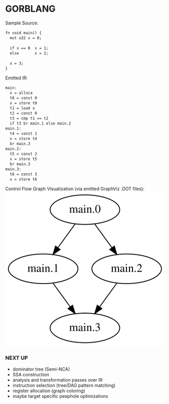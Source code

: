 # GORBLANG

Sample Source:
```
fn void main() {
  mut u32 x = 0;

  if x == 0  x = 1;
  else       x = 2;

  x = 3;
}
```

Emitted IR:
```
main:
  x = alloca
  t0 = const 0
  x = store t0
  t1 = load x
  t2 = const 0
  t3 = cmp t1 == t2
  if t3 br main.1 else main.2
main.1:
  t4 = const 1
  x = store t4
  br main.3
main.2:
  t5 = const 2
  x = store t5
  br main.3
main.3:
  t6 = const 3
  x = store t6
```

Control Flow Graph Visualization (via emitted GraphViz .DOT files):
![CFG Visualization](https://raw.githubusercontent.com/loganstottle/gorb/refs/heads/master/main.svg)

### NEXT UP
* dominator tree (Semi-NCA)
* SSA construction
* analysis and transformation passes over IR
* instruction selection (tree/DAG pattern matching)
* register allocation (graph coloring)
* maybe target specific peephole optimizations
